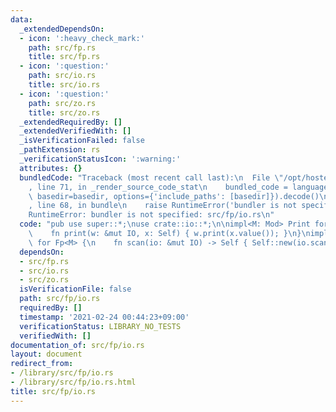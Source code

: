 ```yaml
---
data:
  _extendedDependsOn:
  - icon: ':heavy_check_mark:'
    path: src/fp.rs
    title: src/fp.rs
  - icon: ':question:'
    path: src/io.rs
    title: src/io.rs
  - icon: ':question:'
    path: src/zo.rs
    title: src/zo.rs
  _extendedRequiredBy: []
  _extendedVerifiedWith: []
  _isVerificationFailed: false
  _pathExtension: rs
  _verificationStatusIcon: ':warning:'
  attributes: {}
  bundledCode: "Traceback (most recent call last):\n  File \"/opt/hostedtoolcache/Python/3.9.2/x64/lib/python3.9/site-packages/onlinejudge_verify/documentation/build.py\"\
    , line 71, in _render_source_code_stat\n    bundled_code = language.bundle(stat.path,\
    \ basedir=basedir, options={'include_paths': [basedir]}).decode()\n  File \"/opt/hostedtoolcache/Python/3.9.2/x64/lib/python3.9/site-packages/onlinejudge_verify/languages/user_defined.py\"\
    , line 68, in bundle\n    raise RuntimeError('bundler is not specified: {}'.format(path.as_posix()))\n\
    RuntimeError: bundler is not specified: src/fp/io.rs\n"
  code: "pub use super::*;\nuse crate::io::*;\n\nimpl<M: Mod> Print for Fp<M> {\n\
    \    fn print(w: &mut IO, x: Self) { w.print(x.value()); }\n}\nimpl<M: Mod> Scan\
    \ for Fp<M> {\n    fn scan(io: &mut IO) -> Self { Self::new(io.scan()) }\n}\n"
  dependsOn:
  - src/fp.rs
  - src/io.rs
  - src/zo.rs
  isVerificationFile: false
  path: src/fp/io.rs
  requiredBy: []
  timestamp: '2021-02-24 00:44:23+09:00'
  verificationStatus: LIBRARY_NO_TESTS
  verifiedWith: []
documentation_of: src/fp/io.rs
layout: document
redirect_from:
- /library/src/fp/io.rs
- /library/src/fp/io.rs.html
title: src/fp/io.rs
---
```


